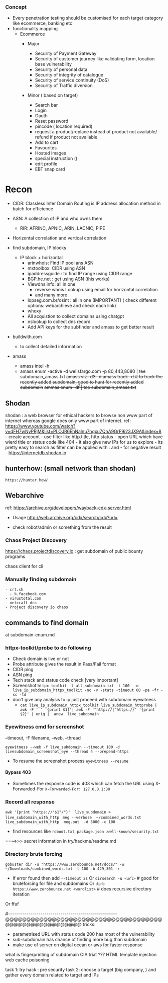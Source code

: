 
### Concept
- Every penetration testing should be customised for each target category like ecommerce, banking etc
- functionality mapping
  - Ecommerce
    - Major
      * Security of Payment Gateway
      * Security of customer journey like validating form, location base vulnerability
      * Security of personal data
      * Security of integrity of catalogue
      * Security of service continuity (DoS)
      * Security of Traffic diversion

    - Minor ( based on target)
      * Search bar
      * Login
      * Oauth
      * Reset password
      * pincode ( location required)
      * request a product/replace instead of product not available/ refund if product not available
      * Add to cart
      * Favourites
      * Hosted images
      * special instruction ()
      * edit profile
      * EBT snap card
  

# Recon
- CIDR: Classless Inter Domain Routing is IP address allocation method in batch for efficience
- ASN: A collection of IP and who owns them
  - RIR: AFRINC, APNIC, ARIN, LACNIC, PIPE
- Horizontal correlation and vertical correlation

- find subdomain, IP blocks 
  - IP block + horizontal
    - arinwhois: Find IP pool ans ASN
    - mxtoolbox: CIDR using ASN
    - ipaddressguide :  to find IP range using CIDR range
    - BGP.he.net : get using ASN (this works)
    - Viewdns.info: all in one
      - reverse whois Lookup using email for horizontal correlation
      - and many more
    - lopseg.com.br/osint : all in one (IMPORTANT) ( check different options: webarchieve and check each link)
    - whoxy
    - All acquistion to collect domains using chatgpt
    - nslookup to collect dns record
    - Add API keys for the subfinder and amass to get better result



- buildwith.com 
  - to collect detailed information
- amass
  - amass intel -h
  - amass enum -active -d wellsfargo.com -p 80,443,8080  | tee subdomain_amass.txt
    ~~amass viz -d3 -d <domain-name>~~
    ~~amass track -d <domain-name> # to track the recently added subdomain, good to hunt for recently added subdomain~~
    ~~ammas enum -df <file-with-domains> | tee subdomain_amass.txt~~
    
## Shodan
shodan : a web browser for ethical hackers to browse non www part of internet whereas google does only www part of internet. ref: https://www.youtube.com/watch?v=dFH7wNyPRjM&list=PLOJR6EhNalnu7hgxu7QhA9GrF9i23JX9A&index=8
    - create account 
    - use filter like http.title, http.status
    - open URL which have wierd title or status code like 404
    - it also give new IPs for us to explore
    - its pretty easy to search as filter can be applied with <name>:<atr> and - for negative result
    - https://internetdb.shodan.io 
## hunterhow: (small network than shodan)
    https://hunter.how/


## Webarchive
ref: https://archive.org/developers/wayback-cdx-server.html
- Usage
http://web.archive.org/cdx/search/cdx?url=<domain-name>

 - check robot/admin or something from the result



### Chaos Project Discovery
https://chaos.projectdiscovery.io : get subdomain of public bounty programs

chaos client for cli

### Manually finding subdomain
    - crt.sh 
      - %.facebook.com
    - virustotal.com
    - netcraft dns
    - Project discovery io chaos

## commands to find domain
<TODO> at subdomain-enum.md


### httpx-toolkit/probe to do following 
- Check domain is live or not
- Probe attribute gives the result in Pass/Fail format 
- CIDR ping
- ASN ping
- Tech stack and status code check [very important]
- Screenshot
  `httpx-toolkit -l all_subdomain.txt -t 100  -o live_ip_subdomain_httpx_toolkit -nc -v -stats -timeout 60 -pa -fr -sc -td`
- don't give any analysis to ip just proceed with subdomain eyewitness
  - `cat live_ip_subdomain_httpx_toolkit live_subdomain_httprobe | awk -F ' ' '{print $1}'| awk -F '^http://|^https://' '{print $2}' | uniq |  anew  live_subdomain`

 

###  Eyewitness cmd for screenshot
–timeout, -F filename, –web, –thread

`eyewitness --web -f live_subdomain --timeout 100 -d livesubdomain_screenshot_eye --thread 4 --prepend-https`
- To resume the screenshot process
  `eyewitness --resume`

#### Bypass 403
- Sometimes the response code is 403 which can fetch the URL using X-Forwarded-For
`X-Forwarded-For: 127.0.0.1:80`


### Record all response 

`awk '{print "https://"$1"/"}'  live_subdomain > live_subdomain_with_http `
`meg --verbose  ~/combined_words.txt  live_subdomain_with_http  meg.out  -d 5000 -c 100`

- find resources like `roboot.txt`, `package.json` `.well-known/security.txt`

====>>>  secret information in try/hackme/readme.md

	
### Directory brute forcing
`gobuster dir -u "https://www.zerobounce.net/docs/" -w ~/Downloads/combined_words.txt -t 100 -b 429,301 -r` 
  * If error found then add `--timeout 2s`
Or `dirsearch -u <url>` # good for bruteforcing for file and subdomains
Or 
`dirb https://www.zerobounce.net <wordlist>` # does recursive directory iteration

Or ffuf



#------------------------------------------------------
@@@@@@@@@@@@@@@@@@@@@@@@@@@@@@@@@@@@@@@@@@@@@@@@@@@@@@@
tricks:
- parametrised URL with status code 200 has most of the vulnerability
- sub-subdomain has chance of finding more bug than subdomain
- make use of server on digital ocean or aws for faster response







what is fingerprinting of subdomain
CIA triat ???
HTML template injection
web cache poisoning


task 1: try hack : pre  security
task 2: choose a target (big company, ) and gather every domain related to target and IPs
